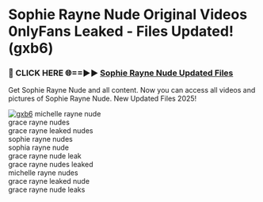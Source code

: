 # Sophie Rayne Nude Original Videos 0nlyFans Leaked - Files Updated! (gxb6)

<h3>🔴 CLICK HERE 🌐==►► <a href="https://tinyurl.com/52m3yx9h" rel="nofollow">Sophie Rayne Nude Updated Files</a></h3>

Get Sophie Rayne Nude and all content. Now you can access all videos and pictures of Sophie Rayne Nude. New Updated Files 2025!

[![gxb6](https://i.imgur.com/TnHtlc8.gif)](https://tinyurl.com/52m3yx9h)
michelle rayne nude<br>
grace rayne nudes<br>
grace rayne leaked nudes<br>
sophie rayne nudes<br>
sophia rayne nude<br>
grace rayne nude leak<br>
grace rayne nudes leaked<br>
michelle rayne nudes<br>
grace rayne leaked nude<br>
grace rayne nude leaks
